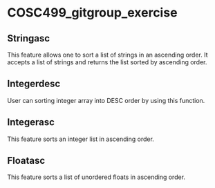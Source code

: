 # COSC499_gitgroup_exercise

## Stringasc
This feature allows one to sort a list of strings in an ascending order. It accepts a list of strings and returns the list sorted by ascending order.

## Integerdesc
User can sorting integer array into DESC order by using this function.

## Integerasc
This feature sorts an integer list in ascending order. 

## Floatasc
This feature sorts a list of unordered floats in ascending order.